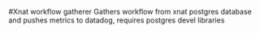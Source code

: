 
#Xnat workflow gatherer
Gathers workflow from xnat postgres database and pushes metrics to datadog, requires postgres devel libraries
